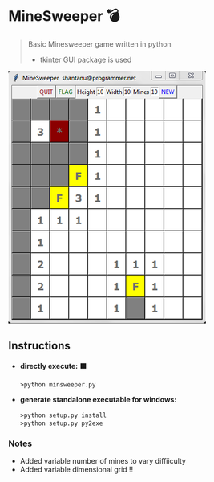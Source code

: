 # MineSweeper :bomb:
>Basic Minesweeper game written in python
> * tkinter GUI package is used

![screenshot](./screenshots/screenshot.png)

## Instructions
* **directly execute:** :black_large_square: 
  ```
  >python minsweeper.py
  ```
* **generate standalone executable for windows:**
  ```
  >python setup.py install
  >python setup.py py2exe
  
  ```
  
### Notes
* Added variable number of mines to vary diffiiculty
* Added variable dimensional grid :bangbang:
